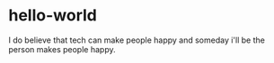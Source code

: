 # hello-world

I do believe that tech can make people happy and someday i'll be the person makes people happy.
